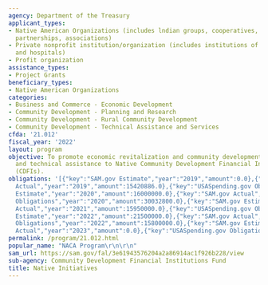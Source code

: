 ```yaml
---
agency: Department of the Treasury
applicant_types:
- Native American Organizations (includes lndian groups, cooperatives, corporations,
  partnerships, associations)
- Private nonprofit institution/organization (includes institutions of higher education
  and hospitals)
- Profit organization
assistance_types:
- Project Grants
beneficiary_types:
- Native American Organizations
categories:
- Business and Commerce - Economic Development
- Community Development - Planning and Research
- Community Development - Rural Community Development
- Community Development - Technical Assistance and Services
cfda: '21.012'
fiscal_year: '2022'
layout: program
objective: To promote economic revitalization and community development through financial
  and technical assistance to Native Community Development Financial Institutions
  (CDFIs).
obligations: '[{"key":"SAM.gov Estimate","year":"2019","amount":0.0},{"key":"SAM.gov
  Actual","year":"2019","amount":15420886.0},{"key":"USASpending.gov Obligations","year":"2019","amount":1774886.0},{"key":"SAM.gov
  Estimate","year":"2020","amount":16000000.0},{"key":"SAM.gov Actual","year":"2020","amount":16692800.0},{"key":"USASpending.gov
  Obligations","year":"2020","amount":30032800.0},{"key":"SAM.gov Estimate","year":"2021","amount":16500000.0},{"key":"SAM.gov
  Actual","year":"2021","amount":15950000.0},{"key":"USASpending.gov Obligations","year":"2021","amount":2350000.0},{"key":"SAM.gov
  Estimate","year":"2022","amount":21500000.0},{"key":"SAM.gov Actual","year":"2022","amount":15650000.0},{"key":"USASpending.gov
  Obligations","year":"2022","amount":15800000.0},{"key":"SAM.gov Estimate","year":"2023","amount":19941000.0},{"key":"SAM.gov
  Actual","year":"2023","amount":0.0},{"key":"USASpending.gov Obligations","year":"2023","amount":19791000.0}]'
permalink: /program/21.012.html
popular_name: "NACA Program\r\n\r\n"
sam_url: https://sam.gov/fal/3e61943576204a2a86914ac1f926b228/view
sub-agency: Community Development Financial Institutions Fund
title: Native Initiatives
---
```

